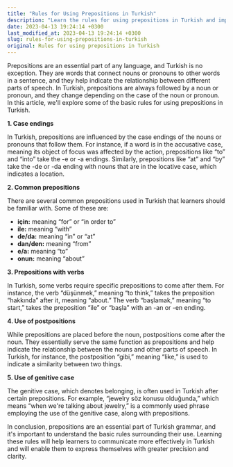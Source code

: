 ```yaml
---
title: "Rules for Using Prepositions in Turkish"
description: "Learn the rules for using prepositions in Turkish and improve your language skills."
date: 2023-04-13 19:24:14 +0300
last_modified_at: 2023-04-13 19:24:14 +0300
slug: rules-for-using-prepositions-in-turkish
original: Rules for using prepositions in Turkish
---
```

Prepositions are an essential part of any language, and Turkish is no exception. They are words that connect nouns or pronouns to other words in a sentence, and they help indicate the relationship between different parts of speech. In Turkish, prepositions are always followed by a noun or pronoun, and they change depending on the case of the noun or pronoun. In this article, we'll explore some of the basic rules for using prepositions in Turkish.

**1. Case endings**

In Turkish, prepositions are influenced by the case endings of the nouns or pronouns that follow them. For instance, if a word is in the accusative case, meaning its object of focus was affected by the action, prepositions like “to” and “into” take the -e or -a endings. Similarly, prepositions like “at” and “by” take the -de or -da ending with nouns that are in the locative case, which indicates a location.

**2. Common prepositions**

There are several common prepositions used in Turkish that learners should be familiar with. Some of these are:

- **için:** meaning “for” or “in order to”
- **ile:** meaning “with”
- **de/da:** meaning “in” or “at”
- **dan/den:** meaning “from”
- **e/a:** meaning “to”
- **onun:** meaning “about”

**3. Prepositions with verbs**

In Turkish, some verbs require specific prepositions to come after them. For instance, the verb “düşünmek,” meaning “to think,” takes the preposition “hakkında” after it, meaning “about.” The verb “başlamak,” meaning “to start,” takes the preposition “ile” or “başla” with an -an or -en ending.

**4. Use of postpositions**

While prepositions are placed before the noun, postpositions come after the noun. They essentially serve the same function as prepositions and help indicate the relationship between the nouns and other parts of speech. In Turkish, for instance, the postposition “gibi,” meaning “like,” is used to indicate a similarity between two things.

**5. Use of genitive case**

The genitive case, which denotes belonging, is often used in Turkish after certain prepositions. For example, “jewelry söz konusu olduğunda,” which means “when we're talking about jewelry,” is a commonly used phrase employing the use of the genitive case, along with prepositions.

In conclusion, prepositions are an essential part of Turkish grammar, and it's important to understand the basic rules surrounding their use. Learning these rules will help learners to communicate more effectively in Turkish and will enable them to express themselves with greater precision and clarity.